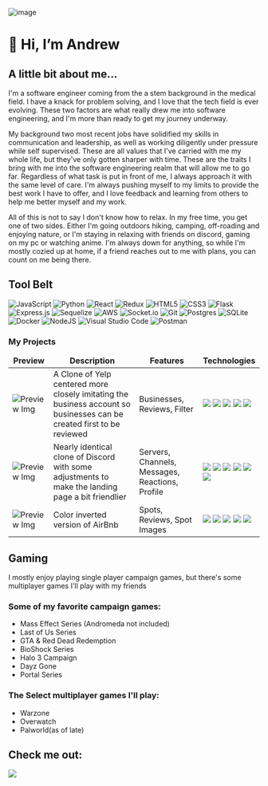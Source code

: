 ![image](https://github.com/Andrizle/Andrizle/assets/142128377/1558b0ae-5cb4-4162-9645-425725c39b9a)<h1>👋 Hi, I’m Andrew</h1>

<h2>A little bit about me...</h2>
<div>
I'm a software engineer coming from the a stem background in the medical field. I have a knack for problem solving, and I love that the tech field is ever evolving. These two factors are what really drew me into software engineering, and I'm more than ready to get my journey underway.

My background two most recent jobs have solidified my skills in communication and leadership, as well as working diligently under pressure while self supervised. These are all values that I've carried with me my whole life, but they've only gotten sharper with time. These are the traits I bring with me into the software engineering realm that will allow me to go far. Regardless of what task is put in front of me, I always approach it with the same level of care. I'm always pushing myself to my limits to provide the best work I have to offer, and I love feedback and learning from others to help me better myself and my work.

All of this is not to say I don't know how to relax. In my free time, you get one of two sides. Either I'm going outdoors hiking, camping, off-roading and enjoying nature, or I'm staying in relaxing with friends on discord, gaming on my pc or watching anime. I'm always down for anything, so while I'm mostly cozied up at home, if a friend reaches out to me with plans, you can count on me being there.
</div>

<h2>Tool Belt</h2>

![JavaScript](https://img.shields.io/badge/javascript-%23323330.svg?style=for-the-badge&logo=javascript&logoColor=%23F7DF1E)
![Python](https://img.shields.io/badge/python-3670A0?style=for-the-badge&logo=python&logoColor=ffdd54)
![React](https://img.shields.io/badge/react-%2320232a.svg?style=for-the-badge&logo=react&logoColor=%2361DAFB)
![Redux](https://img.shields.io/badge/redux-%23593d88.svg?style=for-the-badge&logo=redux&logoColor=white)
![HTML5](https://img.shields.io/badge/html5-%23E34F26.svg?style=for-the-badge&logo=html5&logoColor=white)
![CSS3](https://img.shields.io/badge/css3-%231572B6.svg?style=for-the-badge&logo=css3&logoColor=white)
![Flask](https://img.shields.io/badge/flask-%23000.svg?style=for-the-badge&logo=flask&logoColor=white)
![Express.js](https://img.shields.io/badge/express.js-%23404d59.svg?style=for-the-badge&logo=express&logoColor=%2361DAFB)
![Sequelize](https://img.shields.io/badge/Sequelize-52B0E7?style=for-the-badge&logo=Sequelize&logoColor=white)
![AWS](https://img.shields.io/badge/AWS-%23FF9900.svg?style=for-the-badge&logo=amazon-aws&logoColor=white)
![Socket.io](https://img.shields.io/badge/Socket.io-black?style=for-the-badge&logo=socket.io&badgeColor=010101)
![Git](https://img.shields.io/badge/git-%23F05033.svg?style=for-the-badge&logo=git&logoColor=white)
![Postgres](https://img.shields.io/badge/postgres-%23316192.svg?style=for-the-badge&logo=postgresql&logoColor=white)
![SQLite](https://img.shields.io/badge/sqlite-%2307405e.svg?style=for-the-badge&logo=sqlite&logoColor=white)
![Docker](https://img.shields.io/badge/docker-%230db7ed.svg?style=for-the-badge&logo=docker&logoColor=white)
![NodeJS](https://img.shields.io/badge/node.js-6DA55F?style=for-the-badge&logo=node.js&logoColor=white)
![Visual Studio Code](https://img.shields.io/badge/Visual%20Studio%20Code-0078d7.svg?style=for-the-badge&logo=visual-studio-code&logoColor=white)
![Postman](https://img.shields.io/badge/Postman-FF6C37?style=for-the-badge&logo=postman&logoColor=white)

<h3>My Projects</h3>
<table>
  <thead align="center">
    <tr border: none;>
      <td><b>Preview</b></td>
      <td><b>Description</b></td>
      <td><b>Features</b></td>
      <td><b>Technologies</b></td>
    </tr>
  </thead>
  <tbody>
    <tr>
      <td><img alt="Preview Img" src="https://github.com/Andrizle/Andrizle/assets/142128377/a37040ff-9671-441d-a009-9020d482df10"/></td>
	     <td>A Clone of Yelp centered more closely imitating the business account so businesses can be created first to be reviewed</td>
      <td>Businesses, Reviews, Filter</td>
      <td> 
	  <img src="https://img.shields.io/badge/React-20232A?style=for-the-badge&logo=react&logoColor=61DAFB" />
	  <img src="https://img.shields.io/badge/Redux-593D88?style=for-the-badge&logo=redux&logoColor=white" /> <img src="https://img.shields.io/badge/flask-%23000.svg?style=for-the-badge&logo=flask&logoColor=white" />
	  <img src="https://img.shields.io/badge/AWS-%23FF9900.svg?style=for-the-badge&logo=amazon-aws&logoColor=white" />
       <img src="https://img.shields.io/badge/Python-3776AB?style=for-the-badge&logo=python&logoColor=white" />
	</td>
    </tr>
	  <tr>
      <td><img alt="Preview Img" src="https://github.com/Andrizle/Andrizle/assets/142128377/f357af52-34f4-44c1-88a8-a84f1ef7ab88" /></td>
      <td>Nearly identical clone of Discord with some adjustments to make the landing page a bit friendlier</td>
      <td>Servers, Channels, Messages, Reactions, Profile</td>
      <td>
	  <img src="https://img.shields.io/badge/React-20232A?style=for-the-badge&logo=react&logoColor=61DAFB" />
	  <img src="https://img.shields.io/badge/Redux-593D88?style=for-the-badge&logo=redux&logoColor=white" /> 
	  <img src="https://img.shields.io/badge/flask-%23000.svg?style=for-the-badge&logo=flask&logoColor=white" />
	  <img src="https://img.shields.io/badge/Python-3776AB?style=for-the-badge&logo=python&logoColor=white" />
	  <img src="https://img.shields.io/badge/postgres-%23316192.svg?style=for-the-badge&logo=postgresql&logoColor=white" />
	  <img src="https://img.shields.io/badge/Socket.io-black?style=for-the-badge&logo=socket.io&badgeColor=010101" /> 
	</td>
    </tr>
    <tr>
      <td><img alt="Preview Img" src="https://github.com/Andrizle/Andrizle/assets/142128377/44903bc0-bb37-4e5b-922c-bf01b5feeee5"/></td>
      <td>Color inverted version of AirBnb</td>
      <td>Spots, Reviews, Spot Images</td>
      <td>
	  <img src="https://img.shields.io/badge/React-20232A?style=for-the-badge&logo=react&logoColor=61DAFB" />
	  <img src="https://img.shields.io/badge/Redux-593D88?style=for-the-badge&logo=redux&logoColor=white" /> 
	  <img src="https://img.shields.io/badge/Express.js-000000?style=for-the-badge&logo=express&logoColor=white" />
	  <img src="https://img.shields.io/badge/JavaScript-323330?style=for-the-badge&logo=javascript&logoColor=F7DF1E" />
	  <img src="https://img.shields.io/badge/postgres-%23316192.svg?style=for-the-badge&logo=postgresql&logoColor=white" />
	</td>
    </tr>
  </tbody>
</table>

<h2>Gaming</h2>
<p>I mostly enjoy playing single player campaign games, but there's some multiplayer games I'll play with my friends</p>
<div>

 <h3>Some of my favorite campaign games:</h3>
<ul>
  <li>Mass Effect Series (Andromeda not included)</li>
  <li>Last of Us Series</li>
  <li>GTA & Red Dead Redemption</li>
  <li>BioShock Series</li>
  <li>Halo 3 Campaign</li>
  <li>Dayz Gone</li>
  <li>Portal Series</li>
</ul>

<h3>The Select multiplayer games I'll play:</h3>
<ul>
  <li>Warzone</li>
  <li>Overwatch</li>
  <li>Palworld(as of late)</li>
</ul>
  
</div>

<h2>Check me out:</h2>
  <a href="https://www.linkedin.com/in/andrew-madrigal/" target="_blank">
    <img src="https://img.shields.io/badge/linkedin-%230077B5.svg?style=for-the-badge&logo=linkedin&logoColor=white"/>
  </a>

<!---
Andrizle/Andrizle is a ✨ special ✨ repository because its `README.md` (this file) appears on your GitHub profile.
You can click the Preview link to take a look at your changes.
--->
